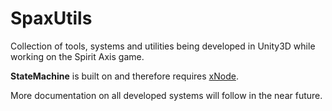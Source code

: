 # SpaxUtils
Collection of tools, systems and utilities being developed in Unity3D while working on the Spirit Axis game.

**StateMachine** is built on and therefore requires [xNode](https://github.com/Siccity/xNode).

More documentation on all developed systems will follow in the near future.
